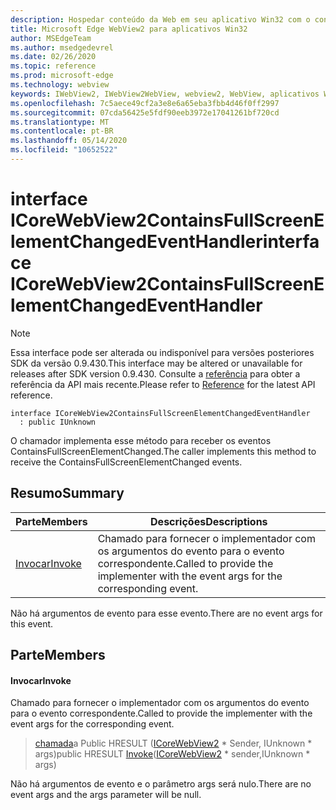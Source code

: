 ```yaml
---
description: Hospedar conteúdo da Web em seu aplicativo Win32 com o controle WebView2 do Microsoft Edge
title: Microsoft Edge WebView2 para aplicativos Win32
author: MSEdgeTeam
ms.author: msedgedevrel
ms.date: 02/26/2020
ms.topic: reference
ms.prod: microsoft-edge
ms.technology: webview
keywords: IWebView2, IWebView2WebView, webview2, WebView, aplicativos Win32, Win32, Edge, ICoreWebView2, ICoreWebView2Host, controle do navegador, HTML Edge
ms.openlocfilehash: 7c5aece49cf2a3e8e6a65eba3fbb4d46f0ff2997
ms.sourcegitcommit: 07cda56425e5fdf90eeb3972e17041261bf720cd
ms.translationtype: MT
ms.contentlocale: pt-BR
ms.lasthandoff: 05/14/2020
ms.locfileid: "10652522"
---
```

# <span data-ttu-id="9a781-104">interface ICoreWebView2ContainsFullScreenElementChangedEventHandler</span><span class="sxs-lookup"><span data-stu-id="9a781-104">interface ICoreWebView2ContainsFullScreenElementChangedEventHandler</span></span> 

> [!NOTE]
> <span data-ttu-id="9a781-105">Essa interface pode ser alterada ou indisponível para versões posteriores SDK da versão 0.9.430.</span><span class="sxs-lookup"><span data-stu-id="9a781-105">This interface may be altered or unavailable for releases after SDK version 0.9.430.</span></span> <span data-ttu-id="9a781-106">Consulte a [referência](../../../webview2-api-reference.md) para obter a referência da API mais recente.</span><span class="sxs-lookup"><span data-stu-id="9a781-106">Please refer to [Reference](../../../webview2-api-reference.md) for the latest API reference.</span></span>

```
interface ICoreWebView2ContainsFullScreenElementChangedEventHandler
  : public IUnknown
```

<span data-ttu-id="9a781-107">O chamador implementa esse método para receber os eventos ContainsFullScreenElementChanged.</span><span class="sxs-lookup"><span data-stu-id="9a781-107">The caller implements this method to receive the ContainsFullScreenElementChanged events.</span></span>

## <span data-ttu-id="9a781-108">Resumo</span><span class="sxs-lookup"><span data-stu-id="9a781-108">Summary</span></span>

 <span data-ttu-id="9a781-109">Parte</span><span class="sxs-lookup"><span data-stu-id="9a781-109">Members</span></span>                        | <span data-ttu-id="9a781-110">Descrições</span><span class="sxs-lookup"><span data-stu-id="9a781-110">Descriptions</span></span>
--------------------------------|---------------------------------------------
[<span data-ttu-id="9a781-111">Invocar</span><span class="sxs-lookup"><span data-stu-id="9a781-111">Invoke</span></span>](#invoke) | <span data-ttu-id="9a781-112">Chamado para fornecer o implementador com os argumentos do evento para o evento correspondente.</span><span class="sxs-lookup"><span data-stu-id="9a781-112">Called to provide the implementer with the event args for the corresponding event.</span></span>

<span data-ttu-id="9a781-113">Não há argumentos de evento para esse evento.</span><span class="sxs-lookup"><span data-stu-id="9a781-113">There are no event args for this event.</span></span>

## <span data-ttu-id="9a781-114">Parte</span><span class="sxs-lookup"><span data-stu-id="9a781-114">Members</span></span>

#### <span data-ttu-id="9a781-115">Invocar</span><span class="sxs-lookup"><span data-stu-id="9a781-115">Invoke</span></span> 

<span data-ttu-id="9a781-116">Chamado para fornecer o implementador com os argumentos do evento para o evento correspondente.</span><span class="sxs-lookup"><span data-stu-id="9a781-116">Called to provide the implementer with the event args for the corresponding event.</span></span>

> <span data-ttu-id="9a781-117">[chamada](#invoke)a Public HRESULT ([ICoreWebView2](ICoreWebView2.md) \* Sender, IUnknown \* args)</span><span class="sxs-lookup"><span data-stu-id="9a781-117">public HRESULT [Invoke](#invoke)([ICoreWebView2](ICoreWebView2.md) \* sender,IUnknown \* args)</span></span>

<span data-ttu-id="9a781-118">Não há argumentos de evento e o parâmetro args será nulo.</span><span class="sxs-lookup"><span data-stu-id="9a781-118">There are no event args and the args parameter will be null.</span></span>

